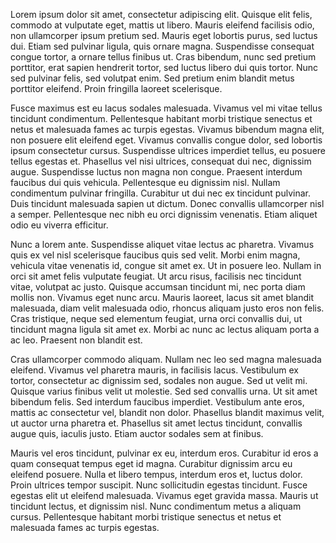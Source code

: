 Lorem ipsum dolor sit amet, consectetur adipiscing elit. Quisque elit felis, commodo at vulputate eget, mattis ut libero. Mauris eleifend facilisis odio, non ullamcorper ipsum pretium sed. Mauris eget lobortis purus, sed luctus dui. Etiam sed pulvinar ligula, quis ornare magna. Suspendisse consequat congue tortor, a ornare tellus finibus ut. Cras bibendum, nunc sed pretium porttitor, erat sapien hendrerit tortor, sed luctus libero dui quis tortor. Nunc sed pulvinar felis, sed volutpat enim. Sed pretium enim blandit metus porttitor eleifend. Proin fringilla laoreet scelerisque.

Fusce maximus est eu lacus sodales malesuada. Vivamus vel mi vitae tellus tincidunt condimentum. Pellentesque habitant morbi tristique senectus et netus et malesuada fames ac turpis egestas. Vivamus bibendum magna elit, non posuere elit eleifend eget. Vivamus convallis congue dolor, sed lobortis ipsum consectetur cursus. Suspendisse ultrices imperdiet tellus, eu posuere tellus egestas et. Phasellus vel nisi ultrices, consequat dui nec, dignissim augue. Suspendisse luctus non magna non congue. Praesent interdum faucibus dui quis vehicula. Pellentesque eu dignissim nisl. Nullam condimentum pulvinar fringilla. Curabitur ut dui nec ex tincidunt pulvinar. Duis tincidunt malesuada sapien ut dictum. Donec convallis ullamcorper nisl a semper. Pellentesque nec nibh eu orci dignissim venenatis. Etiam aliquet odio eu viverra efficitur.

Nunc a lorem ante. Suspendisse aliquet vitae lectus ac pharetra. Vivamus quis ex vel nisl scelerisque faucibus quis sed velit. Morbi enim magna, vehicula vitae venenatis id, congue sit amet ex. Ut in posuere leo. Nullam in orci sit amet felis vulputate feugiat. Ut arcu risus, facilisis nec tincidunt vitae, volutpat ac justo. Quisque accumsan tincidunt mi, nec porta diam mollis non. Vivamus eget nunc arcu. Mauris laoreet, lacus sit amet blandit malesuada, diam velit malesuada odio, rhoncus aliquam justo eros non felis. Cras tristique, neque sed elementum feugiat, urna orci convallis dui, ut tincidunt magna ligula sit amet ex. Morbi ac nunc ac lectus aliquam porta a ac leo. Praesent non blandit est.

Cras ullamcorper commodo aliquam. Nullam nec leo sed magna malesuada eleifend. Vivamus vel pharetra mauris, in facilisis lacus. Vestibulum ex tortor, consectetur ac dignissim sed, sodales non augue. Sed ut velit mi. Quisque varius finibus velit ut molestie. Sed sed convallis urna. Ut sit amet bibendum felis. Sed interdum faucibus imperdiet. Vestibulum ante eros, mattis ac consectetur vel, blandit non dolor. Phasellus blandit maximus velit, ut auctor urna pharetra et. Phasellus sit amet lectus tincidunt, convallis augue quis, iaculis justo. Etiam auctor sodales sem at finibus.

Mauris vel eros tincidunt, pulvinar ex eu, interdum eros. Curabitur id eros a quam consequat tempus eget id magna. Curabitur dignissim arcu eu eleifend posuere. Nulla et libero tempus, interdum eros et, luctus dolor. Proin ultrices tempor suscipit. Nunc sollicitudin egestas tincidunt. Fusce egestas elit ut eleifend malesuada. Vivamus eget gravida massa. Mauris ut tincidunt lectus, et dignissim nisl. Nunc condimentum metus a aliquam cursus. Pellentesque habitant morbi tristique senectus et netus et malesuada fames ac turpis egestas.